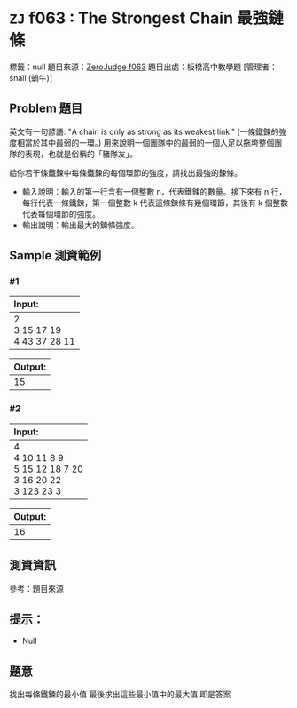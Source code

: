 
# `ZJ` f063 : The Strongest Chain 最強鏈條

標籤：null
題目來源：[ZeroJudge f063](https://zerojudge.tw/ShowProblem?problemid=f063)
題目出處：板橋高中教學題 [管理者： snail (蝸牛)]

## Problem 題目

英文有一句諺語: "A chain is only as strong as its weakest link." (一條鐵鍊的強度相當於其中最弱的一環。) 用來說明一個團隊中的最弱的一個人足以拖垮整個團隊的表現，也就是俗稱的「豬隊友」。

給你若干條鐵鍊中每條鐵鍊的每個環節的強度，請找出最強的鍊條。

* 輸入說明：輸入的第一行含有一個整數 n，代表鐵鍊的數量。接下來有 n 行，每行代表一條鐵鍊，第一個整數 k 代表這條鍊條有幾個環節，其後有 k 個整數代表每個環節的強度。
* 輸出說明：輸出最大的鍊條強度。

## Sample 測資範例

### #1

|Input:
|:-|
|2<br>3 15 17 19<br>4 43 37 28 11

|Output:
|:-|
|15

### #2

|Input:
|:-|
|4<br>4 10 11 8 9<br>5 15 12 18 7 20<br>3 16 20 22<br>3 123 23 3

|Output:
|:-|
|16

## 測資資訊
參考：題目來源

## 提示：
* Null

## 題意
找出每條鐵鍊的最小值
最後求出這些最小值中的最大值 即是答案
